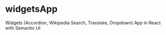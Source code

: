 # widgetsApp
Widgets (Accordion, Wikipedia Search, Translate, Dropdown) App in React with Semantic UI
